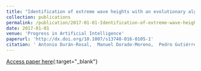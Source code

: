 ```yaml
---
title: "Identification of extreme wave heights with an evolutionary algorithm in combination with a likelihood-based segmentation"
collection: publications
permalink: /publication/2017-01-01-Identification-of-extreme-wave-heights-with-an-evolutionary-algorithm-in-combination-with-a-likelihood-based-segmentation
date: 2017-01-01
venue: 'Progress in Artificial Intelligence'
paperurl: 'http://dx.doi.org/10.1007/s13748-016-0105-1'
citation: ' Antonio Durán-Rosal,  Manuel Dorado-Moreno,  Pedro Gutiérrez,  César Hervás-Martínez, &quot;Identification of extreme wave heights with an evolutionary algorithm in combination with a likelihood-based segmentation.&quot; Progress in Artificial Intelligence, 2017.'
---
```

[Access paper here](http://dx.doi.org/10.1007/s13748-016-0105-1){:target="_blank"}
